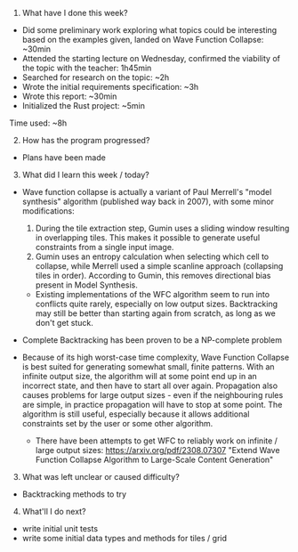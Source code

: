 1. What have I done this week?

- Did some preliminary work exploring what topics could be interesting based on the examples given,
  landed on Wave Function Collapse: ~30min
- Attended the starting lecture on Wednesday, confirmed the viability of the topic with the teacher: 1h45min
- Searched for research on the topic: ~2h
- Wrote the initial requirements specification: ~3h
- Wrote this report: ~30min
- Initialized the Rust project: ~5min

Time used: ~8h

2. How has the program progressed?

- Plans have been made

3. What did I learn this week / today?

- Wave function collapse is actually a variant of Paul Merrell's "model synthesis" algorithm (published way back in 2007), with some minor modifications:

  1. During the tile extraction step, Gumin uses a sliding window resulting in overlapping tiles. This makes it possible to generate useful constraints from a single input image.
  2. Gumin uses an entropy calculation when selecting which cell to collapse, while Merrell used a simple scanline approach (collapsing tiles in order). According to Gumin, this removes directional bias present in Model Synthesis.

  - Existing implementations of the WFC algorithm seem to run into conflicts quite rarely, especially on low output sizes. Backtracking may still be better than starting again from scratch, as long as we don't get stuck.

- Complete Backtracking has been proven to be a NP-complete problem

- Because of its high worst-case time complexity, Wave Function Collapse is best suited for generating somewhat small, finite patterns.
  With an infinite output size, the algorithm will at some point end up in an incorrect state, and then have to start all over again. Propagation also causes problems for large output sizes - even if the neighbouring rules are simple, in practice propagation will have to stop at some point. The algorithm is still useful, especially because it allows additional constraints set by the user or some other algorithm.
  - There have been attempts to get WFC to reliably work on infinite / large output sizes:
    https://arxiv.org/pdf/2308.07307 "Extend Wave Function Collapse Algorithm to Large-Scale Content Generation"

3. What was left unclear or caused difficulty?

- Backtracking methods to try

4. What'll I do next?

- write initial unit tests
- write some initial data types and methods for tiles / grid

